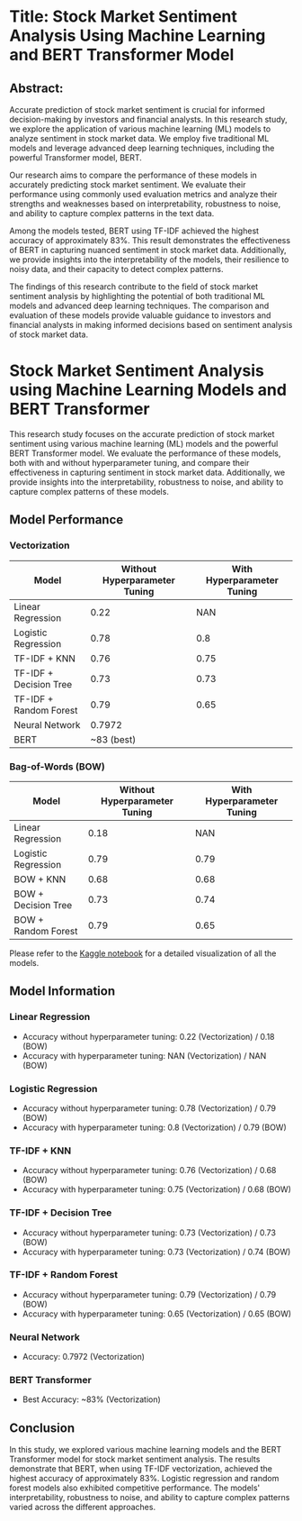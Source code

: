 # Title: Stock Market Sentiment Analysis Using Machine Learning and BERT Transformer Model

## Abstract:

Accurate prediction of stock market sentiment is crucial for informed decision-making by investors and financial analysts. In this research study, we explore the application of various machine learning (ML) models to analyze sentiment in stock market data. We employ five traditional ML models and leverage advanced deep learning techniques, including the powerful Transformer model, BERT.

Our research aims to compare the performance of these models in accurately predicting stock market sentiment. We evaluate their performance using commonly used evaluation metrics and analyze their strengths and weaknesses based on interpretability, robustness to noise, and ability to capture complex patterns in the text data.

Among the models tested, BERT using TF-IDF achieved the highest accuracy of approximately 83%. This result demonstrates the effectiveness of BERT in capturing nuanced sentiment in stock market data. Additionally, we provide insights into the interpretability of the models, their resilience to noisy data, and their capacity to detect complex patterns.

The findings of this research contribute to the field of stock market sentiment analysis by highlighting the potential of both traditional ML models and advanced deep learning techniques. The comparison and evaluation of these models provide valuable guidance to investors and financial analysts in making informed decisions based on sentiment analysis of stock market data.

# Stock Market Sentiment Analysis using Machine Learning Models and BERT Transformer

This research study focuses on the accurate prediction of stock market sentiment using various machine learning (ML) models and the powerful BERT Transformer model. We evaluate the performance of these models, both with and without hyperparameter tuning, and compare their effectiveness in capturing sentiment in stock market data. Additionally, we provide insights into the interpretability, robustness to noise, and ability to capture complex patterns of these models.

## Model Performance

### Vectorization

| Model               | Without Hyperparameter Tuning | With Hyperparameter Tuning |
|---------------------|-------------------------------|----------------------------|
| Linear Regression   | 0.22                          | NAN                        |
| Logistic Regression | 0.78                          | 0.8                        |
| TF-IDF + KNN         | 0.76                          | 0.75                       |
| TF-IDF + Decision Tree | 0.73                        | 0.73                       |
| TF-IDF + Random Forest | 0.79                        | 0.65                       |
| Neural Network      | 0.7972                        |                            |
| BERT                | ~83 (best)                    |                            |

### Bag-of-Words (BOW)

| Model               | Without Hyperparameter Tuning | With Hyperparameter Tuning |
|---------------------|-------------------------------|----------------------------|
| Linear Regression   | 0.18                          | NAN                        |
| Logistic Regression | 0.79                          | 0.79                       |
| BOW + KNN           | 0.68                          | 0.68                       |
| BOW + Decision Tree | 0.73                          | 0.74                       |
| BOW + Random Forest | 0.79                          | 0.65                       |

Please refer to the [Kaggle notebook](https://www.kaggle.com/code/pratyushpankaj/stock-market-sentiment-analysis#PLOT-OF-ALL-MODELS) for a detailed visualization of all the models.

## Model Information

### Linear Regression

- Accuracy without hyperparameter tuning: 0.22 (Vectorization) / 0.18 (BOW)
- Accuracy with hyperparameter tuning: NAN (Vectorization) / NAN (BOW)

### Logistic Regression

- Accuracy without hyperparameter tuning: 0.78 (Vectorization) / 0.79 (BOW)
- Accuracy with hyperparameter tuning: 0.8 (Vectorization) / 0.79 (BOW)

### TF-IDF + KNN

- Accuracy without hyperparameter tuning: 0.76 (Vectorization) / 0.68 (BOW)
- Accuracy with hyperparameter tuning: 0.75 (Vectorization) / 0.68 (BOW)

### TF-IDF + Decision Tree

- Accuracy without hyperparameter tuning: 0.73 (Vectorization) / 0.73 (BOW)
- Accuracy with hyperparameter tuning: 0.73 (Vectorization) / 0.74 (BOW)

### TF-IDF + Random Forest

- Accuracy without hyperparameter tuning: 0.79 (Vectorization) / 0.79 (BOW)
- Accuracy with hyperparameter tuning: 0.65 (Vectorization) / 0.65 (BOW)

### Neural Network

- Accuracy: 0.7972 (Vectorization)

### BERT Transformer

- Best Accuracy: ~83% (Vectorization)

## Conclusion

In this study, we explored various machine learning models and the BERT Transformer model for stock market sentiment analysis. The results demonstrate that BERT, when using TF-IDF vectorization, achieved the highest accuracy of approximately 83%. Logistic regression and random forest models also exhibited competitive performance. The models' interpretability, robustness to noise, and ability to capture complex patterns varied across the different approaches.
